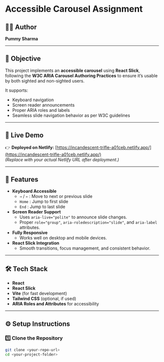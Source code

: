# Accessible Carousel Assignment

## 👩‍💻 Author
**Pummy Sharma**

---

## 🎯 Objective
This project implements an **accessible carousel** using **React Slick**, following the **W3C ARIA Carousel Authoring Practices** to ensure it’s usable by both sighted and non-sighted users.

It supports:
- Keyboard navigation
- Screen reader announcements
- Proper ARIA roles and labels
- Seamless slide navigation behavior as per W3C guidelines

---

## 🚀 Live Demo
👉 **Deployed on Netlify:** [https://incandescent-trifle-a01ceb.netlify.app/](https://incandescent-trifle-a01ceb.netlify.app/)  
*(Replace with your actual Netlify URL after deployment.)*

---

## 🧠 Features
- **Keyboard Accessible**
  - `→` / `←` : Move to next or previous slide  
  - `Home` : Jump to first slide  
  - `End` : Jump to last slide  
- **Screen Reader Support**
  - Uses `aria-live="polite"` to announce slide changes.  
  - Proper `role="group"`, `aria-roledescription="slide"`, and `aria-label` attributes.
- **Fully Responsive**
  - Works well on desktop and mobile devices.
- **React Slick Integration**
  - Smooth transitions, focus management, and consistent behavior.

---

## 🛠️ Tech Stack
- **React**
- **React Slick**
- **Vite** (for fast development)
- **Tailwind CSS** (optional, if used)
- **ARIA Roles and Attributes** for accessibility

---

## ⚙️ Setup Instructions

### 1️⃣ Clone the Repository
```bash
git clone <your-repo-url>
cd <your-project-folder>
